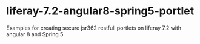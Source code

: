 # liferay-7.2-angular8-spring5-portlet
Examples for creating secure jsr362 restfull portlets on liferay 7.2 with angular 8 and Spring 5
